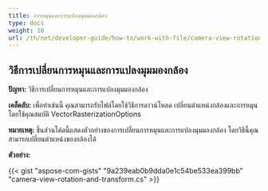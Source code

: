```yaml
---
title: การหมุนและการแปลงมุมมองกล้อง
type: docs
weight: 10
url: /th/net/developer-guide/how-to/work-with-file/camera-view-rotation-and-transform/
---
```


## **วิธีการเปลี่ยนการหมุนและการแปลงมุมมองกล้อง**

**ปัญหา:** วิธีการเปลี่ยนการหมุนและการแปลงมุมมองกล้อง

**เคล็ดลับ:** เพื่อทำเช่นนี้ คุณสามารถรับไฟล์โดยใช้วิธีการดาวน์โหลด เปลี่ยนตำแหน่งกล้องและการหมุนโดยใช้คุณสมบัติ VectorRasterizationOptions

**หมายเหตุ:** ชิ้นส่วนโค้ดนี้แสดงตัวอย่างของการเปลี่ยนการหมุนและการแปลงมุมมองกล้อง โดยวิธีนี้คุณสามารถเปลี่ยนตำแหน่งของกล้องได้

**ตัวอย่าง:**

{{< gist "aspose-com-gists" "9a239eab0b9dda0e1c54be533ea399bb" "camera-view-rotation-and-transform.cs" >}}
